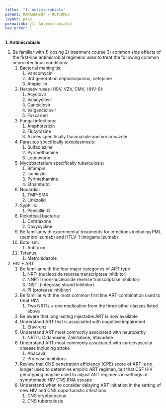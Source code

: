 ```yaml
---
title:  "1. Antimicrobials"
parent: MANAGEMENT / OUTCOMES
layout: page
permalink: /1. Antimicrobials/
nav_order: 1
---
```


**1. Antimicrobials**

1. Be familiar with 1\) dosing 2\) treatment course 3\) common side effects of the first-line antimicrobial regimens used to treat the following common neuroinfectious conditions:  
   1. Bacterial meningitis:  
      1. Vancomycin  
      2.  3rd generation cephalosporins, cefepime  
      3. Ampicillin  
   2. Herpesviruses (HSV, VZV, CMV, HHV-6):  
      1.  Acyclovir  
      2. Valacyclovir  
      3. Ganciclovir  
      4. Valganciclovir  
      5. Foscarnet  
   3. Fungal infections:  
      1.  Amphotericin  
      2. Flucytosine  
      3. Azoles specifically fluconazole and voriconazole  
   4. Parasites specifically toxoplasmosis:  
      1. Sulfadiazine  
      2. Pyrimethamine  
      3. Leucovorin  
   5. Mycobacterium specifically tuberculosis:  
      1. Rifampin  
      2. Isoniazid  
      3. Pyrimethamine  
      4. Ethambutol  
   6. Nocardia:  
      1.  TMP-SMX  
      2. Linezolid  
   7. Syphilis:  
      1. Penicillin G  
   8. Rickettsial bacteria:  
      1. Ceftriaxone  
      2. Doxycycline  
   9. Be familiar with experimental treatments for infections including PML (pembrolizumab) and HTLV-1 (mogamulizumab)  
   10. Botulism:  
       1. Antitoxin  
   11. Tetanus:  
       1. Metronidazole  
2. HIV \+ ART  
   1. Be familiar with the four major categories of ART type  
      1. NRTI (nucleoside reverse transcriptase inhibitor)  
      2. NNRTI (non-nucleoside reverse transcriptase inhibitor)  
      3.  INSTI (integrase strand inhibitor)  
      4. PI (protease inhibitor)  
   2. Be familiar with the most common first line ART combination used to treat HIV:  
      1. Two NRTIs \+ one medication from the three other classes listed above  
   3. Be aware that long-acting injectable ART is now available  
   4. Understand ART that is associated with cognitive impairment  
      1. Efavirenz  
   5. Understand ART most commonly associated with neuropathy  
      1.  NRTIs: Didanosine, Zalcitabine, Stavudine  
   6. Understand ART most commonly associated with cardiovascular disease including stroke  
      1. Abacavir  
      2. Protease inhibitors  
   7. Review that CNS penetration efficiency (CPE) score of ART is no longer used to determine empiric ART regimen, but that CSF HIV genotyping may be used to adjust ART regimens in settings of symptomatic HIV CNS RNA escape   
   8. Understand when to consider delaying ART initiation in the setting of new HIV and CNS opportunistic infections  
      1. CNS cryptococcus  
      2. CNS tuberculosis

